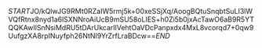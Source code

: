 $START$JO/kQlwJG9RMt0RZaIW5rmj5k+00xeSSjXq/AoogBQtuSnqbtSuLI3lWVQfRtnx8nyd1a6lSXNNroAiUcB9mSU58oLIES+h0Zi5b0jxAcTawO6aB9R5YTQQKAwIlSnNsiMdRU5tDArUkcarIlVehtOaVDcPanpxdx4MxL8vcorqd7+0qw9UufgzXA8rpINuyfph26NtNI9YrZrfLraBDcw==$END$